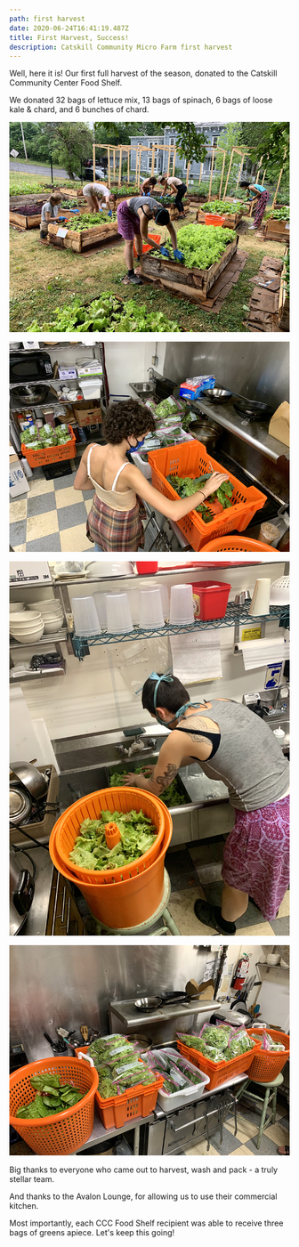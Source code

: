 ```yaml
---
path: first harvest
date: 2020-06-24T16:41:19.487Z
title: First Harvest, Success!
description: Catskill Community Micro Farm first harvest
---
```

Well, here it is! Our first full harvest of the season, donated to the Catskill Community Center Food Shelf.

We donated 32 bags of lettuce mix, 13 bags of spinach, 6 bags of loose kale & chard, and 6 bunches of chard.

![Catskill Community Micro Farm volunteers harvesting](img_5596.jpg "Harvesting")

![Catskill Community Micro Farm volunteer packing greens and produce](img_5603.jpg "Packing Greens")

![Catskill Community Micro Farm volunteer washing greens](img_5599.jpg "Washing Greens")

![Catskill Community Micro Farm harvest](img_5608.jpg "Packed Harvest")

Big thanks to everyone who came out to harvest, wash and pack - a truly stellar team.

And thanks to the Avalon Lounge, for allowing us to use their commercial kitchen.

Most importantly, each CCC Food Shelf recipient was able to receive three bags of greens apiece. Let's keep this going!